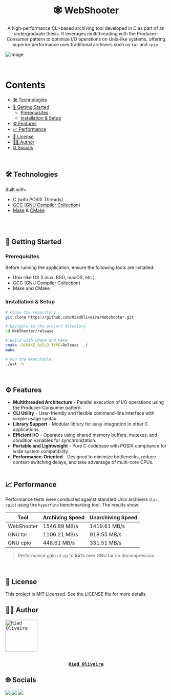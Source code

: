 <h1 align="center">🕸 WebShooter</h1>

<p align="center">
  A high-performance CLI-based archiving tool developed in C as part of an undergraduate thesis. It leverages multithreading with the Producer-Consumer pattern to optimize I/O operations on Unix-like systems, offering superior performance over traditional archivers such as <code>tar</code> and <code>cpio</code>.
</p>

![image](https://img.shields.io/github/license/RiadOliveira/WebShooter)

<br/>

Contents
=================
<!--ts-->
* [🛠️ Technologies](#technologies)
* [🚀 Getting Started](#getting-started)
  * [Prerequisites](#prerequisites)
  * [Installation & Setup](#setup)
* [⚙️ Features](#features)
* [📈 Performance](#performance)
* [📝 License](#license)
* [👨‍💻 Author](#author)
* [🌐 Socials](#socials)
<!--te-->
<br/>

<h2 id="technologies">🛠️ Technologies</h2>

Built with:

* C (with POSIX Threads)
* [GCC (GNU Compiler Collection)](https://gcc.gnu.org/)
* [Make](https://www.gnu.org/software/make/) & [CMake](https://cmake.org/) <br/><br/>

<br/>

<h2 id="getting-started">🚀 Getting Started</h2>

<h3 id="prerequisites">Prerequisites</h3>

Before running the application, ensure the following tools are installed:
* Unix-like OS (Linux, BSD, macOS, etc.)
* GCC (GNU Compiler Collection)
* Make and CMake

<h3 id="setup">Installation & Setup</h3>

```bash
# Clone the repository
git clone https://github.com/RiadOliveira/WebShooter.git

# Navigate to the project directory
cd WebShooter/release

# Build with CMake and Make
cmake -DCMAKE_BUILD_TYPE=Release ../
make

# Run the executable
./wst -h
```

<br/>

<h2 id="features">⚙️ Features</h2>

- **Multithreaded Architecture** - Parallel execution of I/O operations using the Producer-Consumer pattern.
- **CLI Utility** - User-friendly and flexible command-line interface with simple usage syntax.
- **Library Support** - Modular library for easy integration in other C applications.
- **Efficient I/O** - Operates using shared memory buffers, mutexes, and condition variables for synchronization.
- **Portable and Lightweight** - Pure C codebase with POSIX compliance for wide system compatibility.
- **Performance-Oriented** - Designed to minimize bottlenecks, reduce context-switching delays, and take advantage of multi-core CPUs. <br/><br/>

<h2 id="performance">📈 Performance</h2>

Performance tests were conducted against standard Unix archivers (`tar`, `cpio`) using the `hyperfine` benchmarking tool. The results show:

| Tool              | Archiving Speed | Unarchiving Speed |
|-------------------|-----------------|-------------------|
| WebShooter        | 1546.89 MB/s    | 1419.61 MB/s      |
| GNU tar           | 1106.21 MB/s    | 918.55 MB/s       |
| GNU cpio          | 448.61 MB/s     | 331.51 MB/s       |

> Performance gain of up to **55%** over GNU tar on decompression.

<br/>

<h2 id="license">📝 License</h2>
This project is MIT Licensed. See the LICENSE file for more details.

<br/>

<h2 id="author">👨‍💻 Author</h2>

<kbd>
  <a href="https://github.com/RiadOliveira">
    <img src="https://avatars.githubusercontent.com/u/69125013?v=4" width="100" alt="Ríad Oliveira"/>
    <br/><br/>
    <p align="center"><b>Ríad Oliveira</b></p>
  </a>
</kbd>

## 🌐 Socials

<div id="socials">
  <a href = "mailto:riad.oliveira@hotmail.com"><img class="badge" src="https://img.shields.io/badge/Microsoft_Outlook-0078D4?style=for-the-badge&logo=microsoft-outlook&logoColor=white" target="_blank"/></a>
  <a href = "mailto:riad.oliveira@gmail.com"><img class="badge" src="https://img.shields.io/badge/Gmail-D14836?style=for-the-badge&logo=gmail&logoColor=white" target="_blank"/></a>
  <a href="https://www.linkedin.com/in/ríad-oliveira" target="_blank"><img class="badge" src="https://img.shields.io/badge/-LinkedIn-%230077B5?style=for-the-badge&logo=linkedin&logoColor=white" target="_blank"/></a>
</div>
